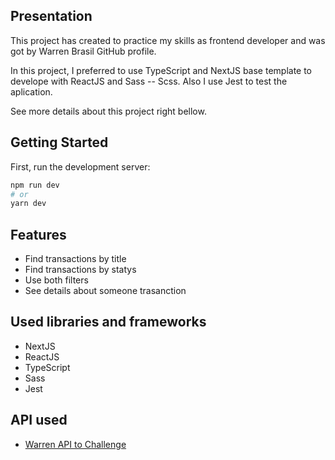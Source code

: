 ## Presentation
This project has created to practice my skills as frontend developer and was got by Warren Brasil GitHub profile.

In this project, I preferred to use TypeScript and NextJS base template to develope with ReactJS and Sass -- Scss. Also I use Jest to test the aplication.

See more details about this project right bellow.

## Getting Started
First, run the development server:
```bash
npm run dev
# or
yarn dev
```

## Features
- Find transactions by title
- Find transactions by statys
- Use both filters
- See details about someone trasanction

## Used libraries and frameworks
- NextJS
- ReactJS
- TypeScript
- Sass
- Jest

## API used
- [Warren API to Challenge](https://warren-transactions-api.herokuapp.com/api/transactions)
